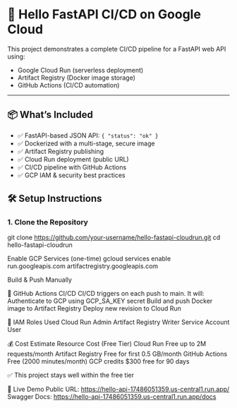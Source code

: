 # 🚀 Hello FastAPI CI/CD on Google Cloud

This project demonstrates a complete CI/CD pipeline for a FastAPI web API using:

- Google Cloud Run (serverless deployment)
- Artifact Registry (Docker image storage)
- GitHub Actions (CI/CD automation)

---

## 📦 What’s Included

- ✅ FastAPI-based JSON API: `{ "status": "ok" }`
- ✅ Dockerized with a multi-stage, secure image
- ✅ Artifact Registry publishing
- ✅ Cloud Run deployment (public URL)
- ✅ CI/CD pipeline with GitHub Actions
- ✅ GCP IAM & security best practices


## 🛠️ Setup Instructions

### 1. Clone the Repository


git clone https://github.com/your-username/hello-fastapi-cloudrun.git
cd hello-fastapi-cloudrun


Enable GCP Services (one-time)
gcloud services enable run.googleapis.com artifactregistry.googleapis.com


Build & Push Manually 


🔄 GitHub Actions CI/CD
CI/CD triggers on each push to main.
It will:
Authenticate to GCP using GCP_SA_KEY secret
Build and push Docker image to Artifact Registry
Deploy new revision to Cloud Run


🔐 IAM Roles Used
Cloud Run Admin
Artifact Registry Writer
Service Account User


💰 Cost Estimate
Resource	Cost (Free Tier)
Cloud Run	Free up to 2M requests/month
Artifact Registry	Free for first 0.5 GB/month
GitHub Actions	Free (2000 minutes/month)
GCP credits	$300 free for 90 days

✅ This project stays well within the free tier



🔗 Live Demo
Public URL: https://hello-api-17486051359.us-central1.run.app/
Swagger Docs: https://hello-api-17486051359.us-central1.run.app/docs